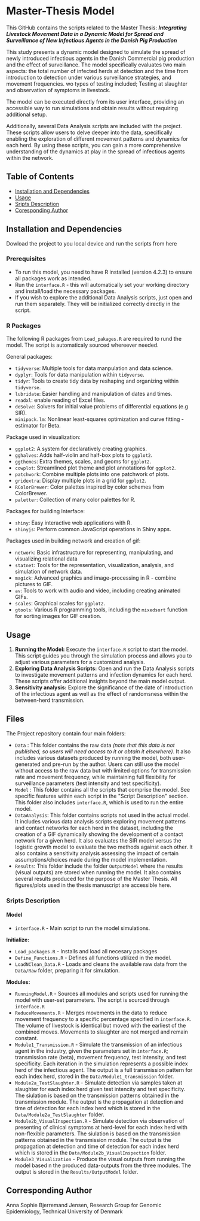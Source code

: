 # Master-Thesis Model
This GitHub contains the scripts related to the Master Thesis: **_Integrating Livestock Movement Data in a Dynamic Model for Spread and Surveillance of New Infectious Agents in the Danish Pig Production_**

This study presents a dynamic model designed to simulate the spread of newly introduced infectious agents in the Danish Commercial pig production and the effect of surveillance. The model specifically evaluates two main aspects: the total number of infected herds at detection and the time from introduction to detection under various surveillance strategies, and movement frequencies.
wo types of testing included; Testing at slaughter and observation of symptoms in livestock.

The model can be executed directly from its user interface, providing an accessible way to run simulations and obtain results without requiring additional setup.

Additionally, several Data Analysis scripts are included with the project. These scripts allow users to delve deeper into the data, specifically enabling the exploration of different movement patterns and dynamics for each herd. By using these scripts, you can gain a more comprehensive understanding of the dynamics at play in the spread of infectious agents within the network. 

## Table of Contents

- [Installation and Dependencies](#installation)
- [Usage](#usage)
- [Sripts Description](#Sripts-Description)
- [Coresponding Author](#Coresponding-Author)

  
## Installation and Dependencies
Dowload the project to you local device and run the scripts from here
### Prerequisites
- To run this model, you need to have R installed (version 4.2.3) to ensure all packages work as intended.
- Run the `interface.R` - this will automatically set your working directory and install/load the necessary packages.
- If you wish to explore the additional Data Analysis scripts, just open and run them separately. They will be initialized correctly directly in the script.

### R Packages
The following R packages from `Load_pakages.R` are required to rund the model. The script is automaticaly sourced whereever needed. 

General packages:
+ `tidyverse`: Multiple tools for data manpulation and data science.
+ `dyplyr`: Tools for data manipulation within `tidyverse`.
+ `tidyr`: Tools to create tidy data by reshaping and organizing within `tidyverse`.
+ `lubridate`: Easier handling and manipulation of dates and times.
+ `readxl`: enable reading of Excel files.
+ `deSolve`: Solvers for initial value problems of differential equations (e.g SIR).
+ `minipack.lm`: Nonlinear least-squares optimization and curve fitting - estimator for Beta.
  
Package used in visualization:
+ `ggplot2`: A system for declaratively creating graphics.
+ `gghalves`: Adds half-violin and half-box plots to `ggplot2`.
+ `ggthemes`: Extra themes, scales, and geoms for `ggplot2`.
+ `cowplot`: Streamlined plot theme and plot annotations for `ggplot2`.
+ `patchwork`: Combine multiple plots into one patchwork of plots.
+ `gridextra`: Display multiple plots in a grid for `ggplot2`.
+ `RColorBrewer`: Color palettes inspired by color schemes from ColorBrewer.
+ `paletter`: Collection of many color palettes for R.
  
Packages for building Interface:
+ `shiny`: Easy interactive web applications with R.
+ `shinyjs`: Perform common JavaScript operations in Shiny apps.
  
Packages used in building network and creation of gif:
+ `network`: Basic infrastructure for representing, manipulating, and visualizing relational data
+ `statnet`: Tools for the representation, visualization, analysis, and simulation of network data.
+ `magick`: Advanced graphics and image-processing in R - combine pictures to GIF.
+ `av`: Tools to work with audio and video, including creating animated GIFs.
+ `scales`: Graphical scales for `ggplot2`.
+ `gtools`: Various R programming tools, including the `mixedsort` function for sorting images for GIF creation.

## Usage
1. **Running the Model:** Execute the `interface.R` script to start the model. This script guides you through the simulation process and allows you to adjust various parameters for a customized analysis.
2. **Exploring Data Analysis Scripts:** Open and run the Data Analysis scripts to investigate movement patterns and infection dynamics for each herd. These scripts offer additional insights beyond the main model output.
3. **Sensitivity analysis:** Explore the significance of the date of introduction of the infectious agent as well as the effect of randomsness within the between-herd transmission. 

## Files 
The Project repository contain four main folders:
- `Data` : This folder contains the raw data _(note that this data is not published, so users will need access to it or obtain it elsewhere)_. It also includes various datasets produced by running the model, both user-generated and pre-run by the author. Users can still use the model without access to the raw data but with limited options for transmission rate and movement frequency, while maintaining full flexibility for surveillance parameters (test intensity and test specificity).
- `Model` : This folder contains all the scripts that comprise the model. See specific features within each script in the "Script Description" section. This folder also includes `interface.R`, which is used to run the entire model.
- `DataAnalysis`: This folder contains scripts not used in the actual model. It includes various data analysis scripts exploring movement patterns and contact networks for each herd in the dataset, including the creation of a GIF dynamically showing the development of a contact network for a given herd. It also evaluates the SIR model versus the logistic growth model to evaluate the two methods against each other. It also contains a sensitivity analysis assessing the impact of certain assumptions/choices made during the model implementation.
- `Results`: This folder include the folder `OutputModel` where the results (visual outputs) are stored when running the model. It also contains several results produced for the purpose of the Master Thesis. All figures/plots used in the thesis manuscript are accessible here.

### Sripts Description
#### Model
+ `interface.R` - Main script to run the model simulations.
  
**Initialize:**
+ `Load_packages.R` - Installs and load all necesary packages
+ `Define_Functions.R` - Defines all functions utilized in the model.
+ `LoadNClean_Data.R` - Loads and cleans the available raw data from the `Data/Raw` folder, preparing it for simulation.

**Modules:**
+ `RunningModel.R` - Sources all modules and scripts used for running the model with user-set parameters. The script is sourced through `interface.R`
+ `ReduceMovements.R` - Merges movements in the data to reduce movement frequency to a specific percentage specified in `interface.R`. The volume of livestock is identical but moved with the earliest of the combined moves. Movements to slaughter are not merged and remain constant.
+ `Module1_Transmission.R` - Simulate the transmission of an infectious agent in the industry, given the parameters set in `interface.R`; transmission rate (beta), movement frequency, test intensity, and test specificity. Each iteration in the simulation represents a possible index herd of the infectious agent. The output is a full transmission pattern for each index herd, stored in the `Data/Module1_transmission` folder.
+ `Module2a_TestSlaughter.R` - Simulate detection via samples taken at slaughter for each index herd given test intencity and test specificity. The siulation is based on the transmission patterns obtained in the transmission module. The output is the propagation at detection and time of detection for each index herd which is stored in the `Data/Module2a_TestSlaughter` folder.
+ `Module2b_VisualInspection.R` - Simulate detection via observation of presenting of clinical symptoms at herd-level for each index herd with non-flexible parameters. The siulation is based on the transmission patterns obtained in the transmission module. The output is the propagation at detection and time of detection for each index herd which is stored in the `Data/Module2b_VisualInspection` folder.
+ `Module3_Visualization` -  Produce the visual outputs from running the model based n the produced data-outputs from the three modules. The output is stored in the `Results/OutputModel` folder.


## Corresponding Author
Anna Sophie Bjerremand Jensen, Research Group for Genomic Epidemiology, Technical University of Denmark
